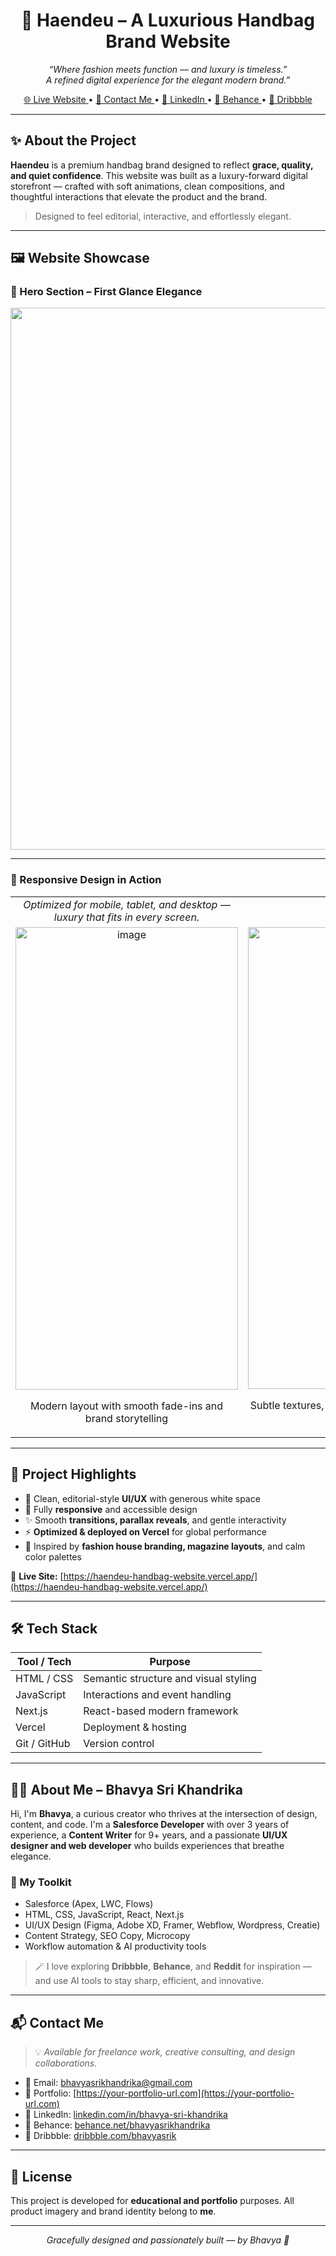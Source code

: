 <h1 align="center">👜 Haendeu – A Luxurious Handbag Brand Website</h1>

<p align="center">
  <em>“Where fashion meets function — and luxury is timeless.”</em><br>
  <em>A refined digital experience for the elegant modern brand.”</em>
</p>

<p align="center">
  <a href="https://haendeu-handbag-website.vercel.app/" target="_blank">
    🌐 Live Website
  </a> • 
  <a href="mailto:bhavyasrikhandrika@gmail.com" target="_blank">
    📩 Contact Me
  </a> • 
  <a href="https://www.linkedin.com/in/bhavya-sri-khandrika/" target="_blank">
    💼 LinkedIn
  </a> • 
  <a href="https://www.behance.net/bhavyasrikhandrika" target="_blank">
    🎨 Behance
  </a> • 
  <a href="https://dribbble.com/bhavyasrik" target="_blank">
    🏀 Dribbble
  </a>
</p>

---

## ✨ About the Project

**Haendeu** is a premium handbag brand designed to reflect **grace, quality, and quiet confidence**. This website was built as a luxury-forward digital storefront — crafted with soft animations, clean compositions, and thoughtful interactions that elevate the product and the brand.

> Designed to feel editorial, interactive, and effortlessly elegant.

---

## 🖼 Website Showcase

### 🌟 Hero Section – First Glance Elegance

<p align="center">
  <img width="1907" height="867" alt="image" src="https://github.com/user-attachments/assets/ee8ee9f6-9c46-4a20-a4ae-a114f411341e" />
</p>

---

### 📱 Responsive Design in Action

<table>
  <tr>
    <td align="center"> <em>Optimized for mobile, tablet, and desktop — luxury that fits in every screen.</em> </td>
  </tr>
  <tr>
    <td align="center">
      <img width="356" height="740" alt="image" src="https://github.com/user-attachments/assets/27e03cbe-e3b3-4eae-9167-27186915c8ca" />
      <p>Modern layout with smooth fade-ins and brand storytelling</p>
    </td>
    <td align="center">
      <img width="360" height="739" alt="image" src="https://github.com/user-attachments/assets/466c1112-075d-429d-bddc-25bdd463a841" />
      <p>Subtle textures, scroll-based reveals, and user flow finesse</p>
    </td>
  </tr>
</table>

---

## 🌿 Project Highlights

- 💼 Clean, editorial-style **UI/UX** with generous white space
- 📱 Fully **responsive** and accessible design
- ✨ Smooth **transitions, parallax reveals**, and gentle interactivity
- ⚡ **Optimized & deployed on Vercel** for global performance
- 🧵 Inspired by **fashion house branding, magazine layouts**, and calm color palettes

🔗 **Live Site:** [https://haendeu-handbag-website.vercel.app/](https://haendeu-handbag-website.vercel.app/)

---

## 🛠 Tech Stack

| Tool / Tech     | Purpose                                |
|------------------|----------------------------------------|
| HTML / CSS       | Semantic structure and visual styling  |
| JavaScript       | Interactions and event handling        |
| Next.js          | React-based modern framework           |
| Vercel           | Deployment & hosting                   |
| Git / GitHub     | Version control                        |

---

## 👩‍💻 About Me – Bhavya Sri Khandrika

Hi, I'm **Bhavya**, a curious creator who thrives at the intersection of design, content, and code. I'm a **Salesforce Developer** with over 3 years of experience, a **Content Writer** for 9+ years, and a passionate **UI/UX designer and web developer** who builds experiences that breathe elegance.

### 💼 My Toolkit

- Salesforce (Apex, LWC, Flows)
- HTML, CSS, JavaScript, React, Next.js
- UI/UX Design (Figma, Adobe XD, Framer, Webflow, Wordpress, Creatie)
- Content Strategy, SEO Copy, Microcopy
- Workflow automation & AI productivity tools

> 🪄 I love exploring **Dribbble**, **Behance**, and **Reddit** for inspiration — and use AI tools to stay sharp, efficient, and innovative.

---

## 📬 Contact Me

> 💡 *Available for freelance work, creative consulting, and design collaborations.*

- 📧 Email: [bhavyasrikhandrika@gmail.com](mailto:bhavyasrikhandrika@gmail.com)
- 🔗 Portfolio: [https://your-portfolio-url.com](https://your-portfolio-url.com)
- 💼 LinkedIn: [linkedin.com/in/bhavya-sri-khandrika](https://linkedin.com/in/bhavya-sri-khandrika)
- 🎨 Behance: [behance.net/bhavyasrikhandrika](https://behance.net/bhavyasrikhandrika)
- 🏀 Dribbble: [dribbble.com/bhavyasrik](https://dribbble.com/bhavyasrik)

---

## 📝 License

This project is developed for **educational and portfolio** purposes. All product imagery and brand identity belong to **me**.

---

<p align="center">
  <em>Gracefully designed and passionately built — by Bhavya 💖</em>
</p>
